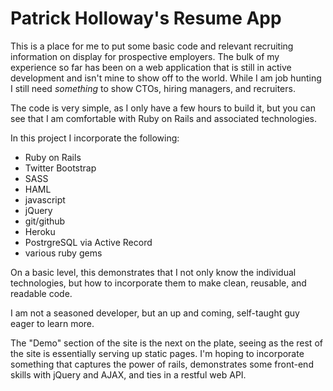 # Patrick Holloway's Resume App

This is a place for me to put some basic code and relevant recruiting information on display for prospective employers. The bulk of my experience so far has been on a web application that is still in active development and isn't mine to show off to the world. While I am job hunting I still need *something* to show CTOs, hiring managers, and recruiters.

The code is very simple, as I only have a few hours to build it, but you can see that I am comfortable with Ruby on Rails and associated technologies.

In this project I incorporate the following:

-	Ruby on Rails
-	Twitter Bootstrap
-	SASS
-	HAML
-	javascript
-	jQuery
-	git/github
-	Heroku
- PostrgreSQL via Active Record
- various ruby gems

On a basic level, this demonstrates that I not only know the individual technologies, but how to incorporate them to make clean, reusable, and readable code.

I am not a seasoned developer, but an up and coming, self-taught guy eager to learn more.

The "Demo" section of the site is the next on the plate, seeing as the rest of the site is essentially serving up static pages. I'm hoping to incorporate something that captures the power of rails, demonstrates some front-end skills with jQuery and AJAX, and ties in a restful web API.